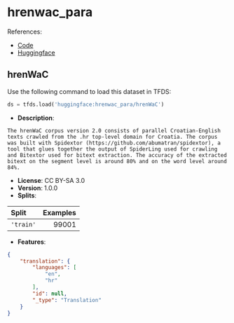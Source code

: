 # hrenwac_para

References:

*   [Code](https://github.com/huggingface/datasets/blob/master/datasets/hrenwac_para)
*   [Huggingface](https://huggingface.co/datasets/hrenwac_para)


## hrenWaC


Use the following command to load this dataset in TFDS:

```python
ds = tfds.load('huggingface:hrenwac_para/hrenWaC')
```

*   **Description**:

```
The hrenWaC corpus version 2.0 consists of parallel Croatian-English texts crawled from the .hr top-level domain for Croatia. The corpus was built with Spidextor (https://github.com/abumatran/spidextor), a tool that glues together the output of SpiderLing used for crawling and Bitextor used for bitext extraction. The accuracy of the extracted bitext on the segment level is around 80% and on the word level around 84%.
```

*   **License**: CC BY-SA 3.0
*   **Version**: 1.0.0
*   **Splits**:

Split  | Examples
:----- | -------:
`'train'` | 99001

*   **Features**:

```json
{
    "translation": {
        "languages": [
            "en",
            "hr"
        ],
        "id": null,
        "_type": "Translation"
    }
}
```


